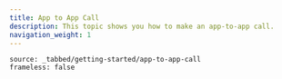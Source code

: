 ```yaml
---
title: App to App Call
description: This topic shows you how to make an app-to-app call.
navigation_weight: 1
---
```


```tabbed_content
source: _tabbed/getting-started/app-to-app-call
frameless: false
```
